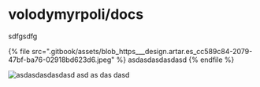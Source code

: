# volodymyrpoli/docs

sdfgsdfg

{% file src=".gitbook/assets/blob_https___design.artar.es_cc589c84-2079-47bf-ba76-02918bd623d6.jpeg" %}
asdasdasdasdasd
{% endfile %}

![asdasdasdasdasd asd as das dasd ](.gitbook/assets/blob\_https\_\_\_design.artar.es\_cc589c84-2079-47bf-ba76-02918bd623d6.jpeg)

